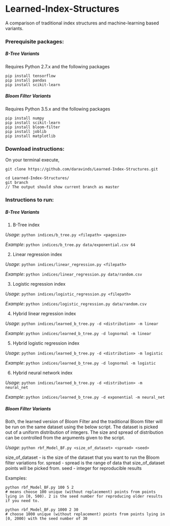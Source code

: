 # Learned-Index-Structures

A comparison of traditional index structures and machine-learning based variants.


### Prerequisite packages:

##### B-Tree Variants
Requires Python 2.7.x and the following packages

```
pip install tensorflow
pip install pandas
pip install scikit-learn
```
##### Bloom Filter Variants
Requires Python 3.5.x and the following packages

```
pip install numpy
pip install scikit-learn
pip install bloom-filter
pip install joblib
pip install matplotlib
```

### Download instructions:

On your terminal execute,

```
git clone https://github.com/daravinds/Learned-Index-Structures.git

cd Learned-Index-Structures/
git branch
// The output should show current branch as master
```

### Instructions to run:

##### B-Tree Variants

1. B-Tree index

*Usage*: `python indices/b_tree.py <filepath> <pagesize>`

*Example*: `python indices/b_tree.py data/exponential.csv 64`

2. Linear regression index

*Usage*: `python indices/linear_regression.py <filepath>`

*Example*: `python indices/linear_regression.py data/random.csv`

3. Logistic regression index

*Usage*: `python indices/logistic_regression.py <filepath>`

*Example*: `python indices/logistic_regression.py data/random.csv`

4. Hybrid linear regression index

*Usage*: `python indices/learned_b_tree.py -d <distribution> -m linear`

*Example*: `python indices/learned_b_tree.py -d lognormal -m linear`

5. Hybrid logistic regression index

*Usage*: `python indices/learned_b_tree.py -d <distribution> -m logistic`

*Example*: `python indices/learned_b_tree.py -d lognormal -m logistic`

6. Hybrid neural network index

*Usage*: `python indices/learned_b_tree.py -d <distribution> -m neural_net`

*Example*: `python indices/learned_b_tree.py -d exponential -m neural_net`


##### Bloom Filter Variants

Both, the learned version of Bloom Filter and the traditional Bloom filter will be run on the same dataset using the below script. The dataset is picked out of a uniform distribution of integers. The size and spread of distribution can be controlled from the arguments given to the script.


*Usage*: `python rbf_Model_BF.py <size_of_dataset> <spread> <seed>`

size_of_dataset - is the size of the dataset that you want to run the Bloom filter variations for.
spread -  spread is the range of data that size_of_dataset points will be picked from.
seed - integer for reproducible results

Examples:

```
python rbf_Model_BF.py 100 5 2 
# means choose 100 unique (without replacement) points from points lying in [0, 500). 2 is the seed number for reproducing older results if you need to.

python rbf_Model_BF.py 1000 2 30
# choose 1000 unique (without replacement) points from points lying in [0, 2000) with the seed number of 30
```

